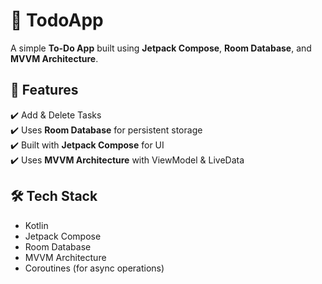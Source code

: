 # 📝 TodoApp
A simple **To-Do App** built using **Jetpack Compose**, **Room Database**, and **MVVM Architecture**.

## 📌 Features
✔️ Add & Delete Tasks  
✔️ Uses **Room Database** for persistent storage  
✔️ Built with **Jetpack Compose** for UI  
✔️ Uses **MVVM Architecture** with ViewModel & LiveData  

## 🛠 Tech Stack
- Kotlin
- Jetpack Compose
- Room Database
- MVVM Architecture
- Coroutines (for async operations)
